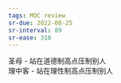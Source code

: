 ```yaml
---
tags: MOC review
sr-due: 2022-08-25
sr-interval: 89
sr-ease: 310
---
```


圣母 - 站在道德制高点压制别人<br>理中客 - 站在理性制高点压制别人
